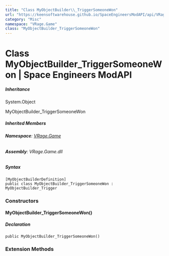 ```yaml
---
title: "Class MyObjectBuilder\\_TriggerSomeoneWon"
url: "https://keensoftwarehouse.github.io/SpaceEngineersModAPI/api/VRage.Game.MyObjectBuilder_TriggerSomeoneWon.html"
category: "Misc"
namespace: "VRage.Game"
class: "MyObjectBuilder_TriggerSomeoneWon"
---
```


# Class MyObjectBuilder\_TriggerSomeoneWon | Space Engineers ModAPI

##### Inheritance

System.Object

MyObjectBuilder\_TriggerSomeoneWon

##### Inherited Members

###### **Namespace**: [VRage.Game](https://keensoftwarehouse.github.io/SpaceEngineersModAPI/api/VRage.Game.html)

###### **Assembly**: VRage.Game.dll

##### Syntax

```
[MyObjectBuilderDefinition]
public class MyObjectBuilder_TriggerSomeoneWon : MyObjectBuilder_Trigger
```

### Constructors

#### MyObjectBuilder\_TriggerSomeoneWon()

##### Declaration

```
public MyObjectBuilder_TriggerSomeoneWon()
```

### Extension Methods